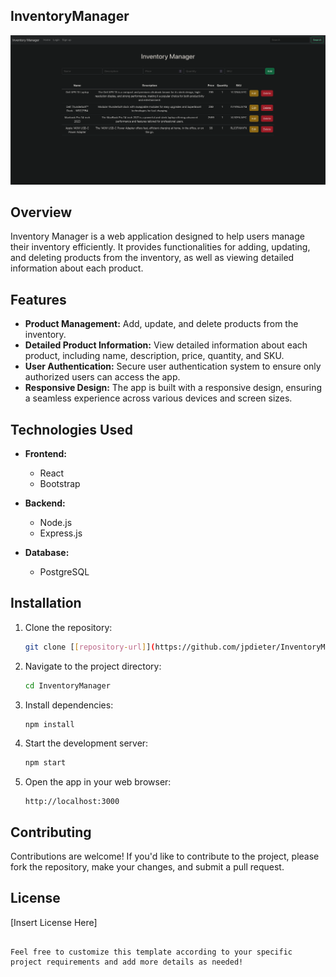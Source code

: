 ## InventoryManager

![InventoryManager Image](client/public/InventoryManager.png)

## Overview

Inventory Manager is a web application designed to help users manage their inventory efficiently. It provides functionalities for adding, updating, and deleting products from the inventory, as well as viewing detailed information about each product.

## Features

- **Product Management:** Add, update, and delete products from the inventory.
- **Detailed Product Information:** View detailed information about each product, including name, description, price, quantity, and SKU.
- **User Authentication:** Secure user authentication system to ensure only authorized users can access the app.
- **Responsive Design:** The app is built with a responsive design, ensuring a seamless experience across various devices and screen sizes.

## Technologies Used

- **Frontend:**
  - React
  - Bootstrap
  
- **Backend:**
  - Node.js
  - Express.js

- **Database:**
  - PostgreSQL

## Installation

1. Clone the repository:

   ```bash
   git clone [[repository-url]](https://github.com/jpdieter/InventoryManager.git)
   ```

2. Navigate to the project directory:

   ```bash
   cd InventoryManager
   ```

3. Install dependencies:

   ```bash
   npm install
   ```

4. Start the development server:

   ```bash
   npm start
   ```

5. Open the app in your web browser:

   ```
   http://localhost:3000
   ```

## Contributing

Contributions are welcome! If you'd like to contribute to the project, please fork the repository, make your changes, and submit a pull request.

## License

[Insert License Here]
```

Feel free to customize this template according to your specific project requirements and add more details as needed!

